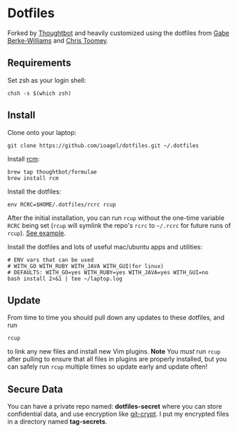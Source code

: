 Dotfiles
========

Forked by [Thoughtbot](https://github.com/thoughtbot/dotfiles) and heavily
customized using the dotfiles from [Gabe Berke-Williams](https://github.com/gabebw/dotfiles)
and [Chris Toomey](https://github.com/christoomey/dotfiles).

Requirements
------------

Set zsh as your login shell:

    chsh -s $(which zsh)

Install
-------

Clone onto your laptop:

    git clone https://github.com/ioagel/dotfiles.git ~/.dotfiles

Install [rcm](https://github.com/thoughtbot/rcm):

    brew tap thoughtbot/formulae
    brew install rcm

Install the dotfiles:

    env RCRC=$HOME/.dotfiles/rcrc rcup

After the initial installation, you can run `rcup` without the one-time variable
`RCRC` being set (`rcup` will symlink the repo's `rcrc` to `~/.rcrc` for future
runs of `rcup`). [See example](https://github.com/thoughtbot/dotfiles/blob/master/rcrc).

Install the dotfiles and lots of useful mac/ubuntu apps and utilities:

    # ENV vars that can be used
    # WITH_GO WITH_RUBY WITH_JAVA WITH_GUI(for linux)
    # DEFAULTS: WITH_GO=yes WITH_RUBY=yes WITH_JAVA=yes WITH_GUI=no
    bash install 2>&1 | tee ~/laptop.log


Update
------

From time to time you should pull down any updates to these dotfiles, and run

    rcup

to link any new files and install new Vim plugins. **Note** You _must_ run
`rcup` after pulling to ensure that all files in plugins are properly installed,
but you can safely run `rcup` multiple times so update early and update often!

Secure Data
-----------

You can have a private repo named: **dotfiles-secret** where you can store
confidential data, and use encryption like [git-crypt](https://github.com/AGWA/git-crypt).
I put my encrypted files in a directory named **tag-secrets**.
